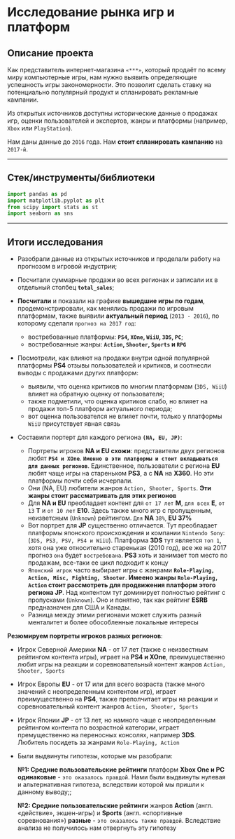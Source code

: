 # Исследование рынка игр и платформ



## Описание проекта

Как представитель интернет-магазина `«***»`, который продаёт по всему миру компьютерные игры, нам нужно выявить определяющие успешность игры закономерности. Это позволит сделать ставку на потенциально популярный продукт и спланировать рекламные кампании. 

Из открытых источников доступны исторические данные о продажах игр, оценки пользователей и экспертов, жанры и платформы (например, `Xbox` или `PlayStation`).


Нам даны данные до `2016` года. Нам **стоит спланировать кампанию** на `2017-й`.


---

## Стек/инструменты/библиотеки

```python
import pandas as pd
import matplotlib.pyplot as plt
from scipy import stats as st
import seaborn as sns
```

---

## Итоги исследования

* Разобрали данные из открытых источников и проделали работу на прогнозом в игровой индустрии;
* Посчитали суммарные продажи во всех регионах и записали их в отдельный столбец  **`total_sales`**;
* **Посчитали** и показали на графике **вышедшие игры по годам**, продемонстрировали, как менялись продажи по игровым платформам, также выявили **актуальный период** (`2013 - 2016`), по которому сделали `прогноз на 2017 год`:
    * востребованные платформы: **`PS4`, `XOne`, `WiiU`, `3DS`, `PC`**; 
    * востребованные жанры: **`Action`, `Shooter`, `Sports` и `RPG`**
   
* Посмотрели, как влияют на продажи внутри одной популярной платформы **PS4** отзывы пользователей и критиков, и соотнесли выводы с продажами других платформ: 
    * выявили, что оценка критиков по многим платформам (`3DS, WiiU`) влияет на обратную оценку от пользователя;
    * также подметили, что оценка критиков слабо, но влияет на продажи топ-5 платформ актуального периода;
    * вот оценка пользователся не влияет почти, только у платформы `WiiU` присутствует явная связь  
* Составили портерт для каждого региона **`(NA, EU, JP)`**:
    * Портреты игроков **NA и EU схожи**: представители двух регионов любят **`PS4 и XOne`**. **`Именно в эти платформы и стоит вкладываться для данных регионов`**. Единственное, пользователи с региона **EU** любят чаще игры на стареньком **PS3**, а с **NA** на **X360**. Но эти платформы почти себя исчерпали. 
    * Они (NA, EU) любители жанров `Action, Shooter, Sports`. **Эти жанры стоит рассматривать для этих регионов**
    * Для **NA и EU** преобладает контент для `от 17 лет` **M**, `для всех` **E**, `от 13` **T** и `от 10 лет` **E10**. Здесь также много игр с пропущенным, неизветсным (`Unknown`) рейтингом. `Для` **NA** `38%`, **EU 37%**
    * Вот портрет для **JP** существенно отличается. Тут преобладает платформы японского происхождения и компании `Nintendo Sony`: (`3DS, PS3, PSV, PS4 и WiiU`). Платформа **3DS** тут является `топ 1`, хотя она уже относительно старенькая (2010 год), все же на 2017 прогноз `она` будет `востребована`. **PS3** хоть и занимает топ место по продажам, все-таки ее цикл подходит к концу
    * `Японский игрок` часто выбирает игры с жанрами **`Role-Playing, Action, Misc, Fighting, Shooter`**. **Имеено жанры `Role-Playing, Action` стоит рассмотреть для продвижения платформ этого региона JP**. Над контентом тут доминирует полностью рейтинг с пропусками (`Unknown`). Оно и понятно, так как рейтинг **ESRB** предназначен для США и Канады. 
    * Разница между этими регионами может служить разный менталитет и более обособленные локальные интересы
    
**Резюмируем портреты игроков разных регионов**:
* Игрок Северной Америки **NA** - от 17 лет (также с неизвестным рейтингом контента игры), играет на **PS4 и XOne**, преимущественно любит игры на реакции и соревновательный контент жанров `Action, Shooter, Sports`
* Игрок Европы **EU** - от 17 или для всего возраста (также много значений с неопределенным контентом игр), играет преимущественно на **PS4**, также преполчитает игры на реакции и соревновательный контент жанров `Action, Shooter, Sports`
* Игрок Японии **JP** - от 13 лет, но намного чаще с неопределенным рейтингом контента по возрастной категории, играет премущественно на переносных консолях, например **3DS**. Любитель посидеть за жанрами `Role-Playing, Action`


* Были выдвинуты гипотезы, которые мы разобрали:
   
   **№1: Средние пользовательские рейтинги** платформ **Xbox One и PC одинаковые** - `это оказалось правдой`. Нами были   выдвинуты нулевая и альтернативная гипотеза, вследствии которой мы пришли к данному выводу;;
   
   **№2: Средние пользовательские рейтинги** жанров **Action** (англ. «действие», экшен-игры) и **Sports** (англ. «спортивные соревнования») **разные** - `это оказалось также правдой`. Вследствие анализа не получилось нам отвергнуть эту гипотезу 

